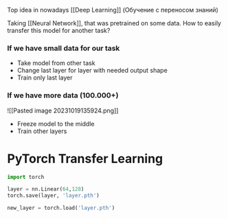 Top idea in nowadays [[Deep Learning]]
(Обучение с переносом знаний)

Taking [[Neural Network]], that was pretrained on some data. How to easily transfer this model for another task?

### If we have small data for our task
- Take model from other task
- Change last layer for layer with needed output shape
- Train only last layer

### If we have more data (100.000+)

![[Pasted image 20231019135924.png]]
- Freeze model to the middle
- Train other layers


# PyTorch Transfer Learning
```python
import torch

layer = nn.Linear(64,128)
torch.save(layer, 'layer.pth')

new_layer = torch.load('layer.pth')
```

